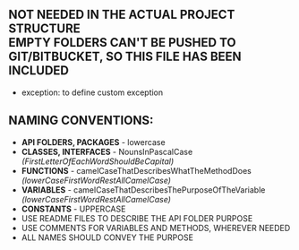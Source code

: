 ## NOT NEEDED IN THE ACTUAL PROJECT STRUCTURE <br />EMPTY FOLDERS CAN'T BE PUSHED TO GIT/BITBUCKET, SO THIS FILE HAS BEEN INCLUDED

+ exception: to define custom exception

## NAMING CONVENTIONS:
+ **API FOLDERS, PACKAGES** - lowercase  
+ **CLASSES, INTERFACES** - NounsInPascalCase *(FirstLetterOfEachWordShouldBeCapital)*
+ **FUNCTIONS** - camelCaseThatDescribesWhatTheMethodDoes *(lowerCaseFirstWordRestAllCamelCase)*
+ **VARIABLES** - camelCaseThatDescribesThePurposeOfTheVariable *(lowerCaseFirstWordRestAllCamelCase)*
+ **CONSTANTS** - UPPERCASE
+ USE README FILES TO DESCRIBE THE API FOLDER PURPOSE
+ USE COMMENTS FOR VARIABLES AND METHODS, WHEREVER NEEDED
+ ALL NAMES SHOULD CONVEY THE PURPOSE